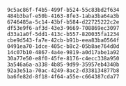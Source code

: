 
                9c5ac86f-f4b5-499f-b524-55c83bd2f634
                484b3baf-e50b-4163-8fe3-1aba3ba64a3b
                6746485a-5c14-43bf-b584-d22725222c2e
                df53e9f6-af3d-43e3-9669-708869ec3097
                d33a1a0f-5dd1-413c-b557-820035fa1234
                cbe9d543-fa7e-42cb-b91b-eea83ba0564f
                0491ea70-1dce-405c-b8c2-05b8ae764d0d
                14c07b10-4867-4a4e-9819-a0d17abe1a92
                30a77e50-e8f0-45fe-8176-c4ecc338a950
                3a546a6a-a338-4b85-9d99-35957eb4340b
                92a3e51a-70ac-4249-8ac2-d338134877b8
                ba6fe82d-8f18-4f64-a55e-c664387cda77
                